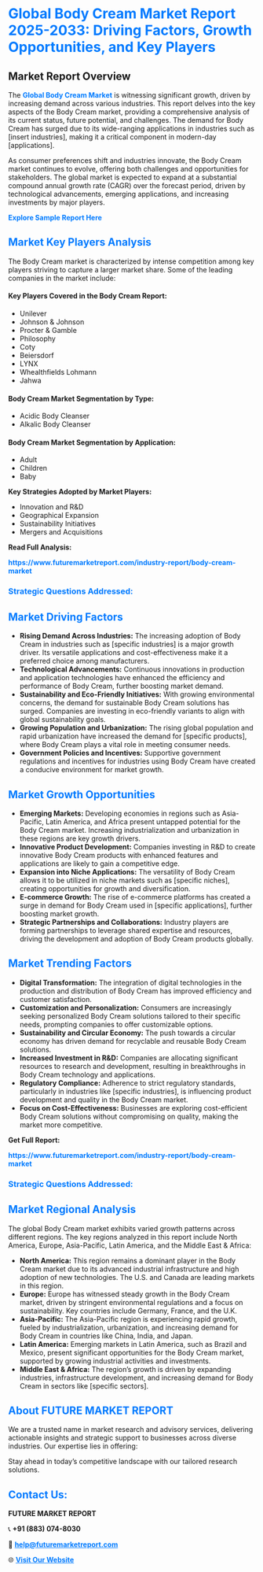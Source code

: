 <h1 style="color: #007BFF;">Global Body Cream Market Report 2025-2033: Driving Factors, Growth Opportunities, and Key Players</h1>

<section id="overview">
<h2>Market Report Overview</h2>
<p>The <a href="https://www.futuremarketreport.com/industry-report/body-cream-market" style="color: #007BFF; text-decoration: none;"><strong>Global Body Cream Market</strong></a> is witnessing significant growth, driven by increasing demand across various industries. This report delves into the key aspects of the Body Cream market, providing a comprehensive analysis of its current status, future potential, and challenges. The demand for Body Cream has surged due to its wide-ranging applications in industries such as [insert industries], making it a critical component in modern-day [applications].</p>
<p>As consumer preferences shift and industries innovate, the Body Cream market continues to evolve, offering both challenges and opportunities for stakeholders. The global market is expected to expand at a substantial compound annual growth rate (CAGR) over the forecast period, driven by technological advancements, emerging applications, and increasing investments by major players.</p>
</section>

<section id="overview">
<p><a href="https://www.futuremarketreport.com/request-sample/reportId=31929" style="color: #007BFF; text-decoration: none;"><strong>Explore Sample Report Here</strong></a></p>
</section>

<section id="key-players">
<h2 style="color: #007BFF;">Market Key Players Analysis</h2>
<p>The Body Cream market is characterized by intense competition among key players striving to capture a larger market share. Some of the leading companies in the market include:</p>
<h4>Key Players Covered in the Body Cream Report:</h4>
<ul><li>Unilever</li><li>Johnson &amp; Johnson</li><li>Procter &amp; Gamble</li><li>Philosophy</li><li>Coty</li><li>Beiersdorf</li><li>LYNX</li><li>Whealthfields Lohmann</li><li>Jahwa</li></ul>
<h4>Body Cream Market Segmentation by Type:</h4>
<ul><li>Acidic Body Cleanser</li><li>Alkalic Body Cleanser</li></ul>

<h4>Body Cream Market Segmentation by Application:</h4>
<ul><li>Adult</li><li>Children</li><li>Baby</li></ul>
<p><strong>Key Strategies Adopted by Market Players:</strong></p>
<ul>
<li>Innovation and R&D</li>
<li>Geographical Expansion</li>
<li>Sustainability Initiatives</li>
<li>Mergers and Acquisitions</li>
</ul>
</section>

<section>
<p><strong>Read Full Analysis: </strong></p><a href="https://www.futuremarketreport.com/industry-report/body-cream-market" style="color: #007BFF; text-decoration: none;"><strong>https://www.futuremarketreport.com/industry-report/body-cream-market</strong></a>
<h3 style="color: #007BFF;">Strategic Questions Addressed:</h3>
</section>

<section id="driving-factors">
<h2 style="color: #007BFF;">Market Driving Factors</h2>
<ul>
<li><strong>Rising Demand Across Industries:</strong> The increasing adoption of Body Cream in industries such as [specific industries] is a major growth driver. Its versatile applications and cost-effectiveness make it a preferred choice among manufacturers.</li>
<li><strong>Technological Advancements:</strong> Continuous innovations in production and application technologies have enhanced the efficiency and performance of Body Cream, further boosting market demand.</li>
<li><strong>Sustainability and Eco-Friendly Initiatives:</strong> With growing environmental concerns, the demand for sustainable Body Cream solutions has surged. Companies are investing in eco-friendly variants to align with global sustainability goals.</li>
<li><strong>Growing Population and Urbanization:</strong> The rising global population and rapid urbanization have increased the demand for [specific products], where Body Cream plays a vital role in meeting consumer needs.</li>
<li><strong>Government Policies and Incentives:</strong> Supportive government regulations and incentives for industries using Body Cream have created a conducive environment for market growth.</li>
</ul>
</section>

<section id="growth-opportunities">
<h2 style="color: #007BFF;">Market Growth Opportunities</h2>
<ul>
<li><strong>Emerging Markets:</strong> Developing economies in regions such as Asia-Pacific, Latin America, and Africa present untapped potential for the Body Cream market. Increasing industrialization and urbanization in these regions are key growth drivers.</li>
<li><strong>Innovative Product Development:</strong> Companies investing in R&D to create innovative Body Cream products with enhanced features and applications are likely to gain a competitive edge.</li>
<li><strong>Expansion into Niche Applications:</strong> The versatility of Body Cream allows it to be utilized in niche markets such as [specific niches], creating opportunities for growth and diversification.</li>
<li><strong>E-commerce Growth:</strong> The rise of e-commerce platforms has created a surge in demand for Body Cream used in [specific applications], further boosting market growth.</li>
<li><strong>Strategic Partnerships and Collaborations:</strong> Industry players are forming partnerships to leverage shared expertise and resources, driving the development and adoption of Body Cream products globally.</li>
</ul>
</section>

<section id="trending-factors">
<h2 style="color: #007BFF;">Market Trending Factors</h2>
<ul>
<li><strong>Digital Transformation:</strong> The integration of digital technologies in the production and distribution of Body Cream has improved efficiency and customer satisfaction.</li>
<li><strong>Customization and Personalization:</strong> Consumers are increasingly seeking personalized Body Cream solutions tailored to their specific needs, prompting companies to offer customizable options.</li>
<li><strong>Sustainability and Circular Economy:</strong> The push towards a circular economy has driven demand for recyclable and reusable Body Cream solutions.</li>
<li><strong>Increased Investment in R&D:</strong> Companies are allocating significant resources to research and development, resulting in breakthroughs in Body Cream technology and applications.</li>
<li><strong>Regulatory Compliance:</strong> Adherence to strict regulatory standards, particularly in industries like [specific industries], is influencing product development and quality in the Body Cream market.</li>
<li><strong>Focus on Cost-Effectiveness:</strong> Businesses are exploring cost-efficient Body Cream solutions without compromising on quality, making the market more competitive.</li>
</ul>
</section>

<section>
<p><strong>Get Full Report: </strong></p><a href="https://www.futuremarketreport.com/industry-report/body-cream-market" style="color: #007BFF; text-decoration: none;"><strong>https://www.futuremarketreport.com/industry-report/body-cream-market</strong></a>
<h3 style="color: #007BFF;">Strategic Questions Addressed:</h3>
</section>


<section id="regional-analysis">
<h2 style="color: #007BFF;">Market Regional Analysis</h2>
<p>The global Body Cream market exhibits varied growth patterns across different regions. The key regions analyzed in this report include North America, Europe, Asia-Pacific, Latin America, and the Middle East & Africa:</p>
<ul>
<li><strong>North America:</strong> This region remains a dominant player in the Body Cream market due to its advanced industrial infrastructure and high adoption of new technologies. The U.S. and Canada are leading markets in this region.</li>
<li><strong>Europe:</strong> Europe has witnessed steady growth in the Body Cream market, driven by stringent environmental regulations and a focus on sustainability. Key countries include Germany, France, and the U.K.</li>
<li><strong>Asia-Pacific:</strong> The Asia-Pacific region is experiencing rapid growth, fueled by industrialization, urbanization, and increasing demand for Body Cream in countries like China, India, and Japan.</li>
<li><strong>Latin America:</strong> Emerging markets in Latin America, such as Brazil and Mexico, present significant opportunities for the Body Cream market, supported by growing industrial activities and investments.</li>
<li><strong>Middle East & Africa:</strong> The region’s growth is driven by expanding industries, infrastructure development, and increasing demand for Body Cream in sectors like [specific sectors].</li>
</ul>
</section>

<footer>
<h2 style="color: #007BFF;">About FUTURE MARKET REPORT</h2>
<p>We are a trusted name in market research and advisory services, delivering actionable insights and strategic support to businesses across diverse industries. Our expertise lies in offering:</p>

<p>Stay ahead in today’s competitive landscape with our tailored research solutions.</p>

<h2 style="color: #007BFF;">Contact Us:</h2>
<p><strong>FUTURE MARKET REPORT</strong></p>
<p>📞 <strong>+91 (883) 074-8030</strong></p>
<p>📧 <strong><a href="mailto:help@futuremarketreport.com" style="color: #007BFF;">help@futuremarketreport.com</a></strong></p>
<p>🌐 <strong><a href="https://www.futuremarketreport.com/" style="color: #007BFF;">Visit Our Website</a></strong></p>
</footer>